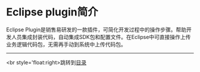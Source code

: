 # Eclipse plugin简介

Eclipse Plugin是销售易研发的一款插件，可简化开发过程中的操作步骤。帮助开发人员集成封装代码，自动集成SDK包和配置文件。在Eclipse中可直接操作上传业务逻辑代码包，无需再手动到系统中上传代码包。

***
<br style='float:right>跳转到[目录](https://github.com/Doraliudd/eclipsePlugin/blob/master/SUMMARY.md)
